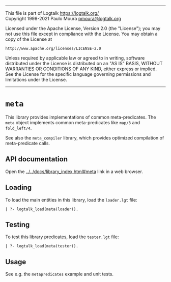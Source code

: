 ________________________________________________________________________

This file is part of Logtalk <https://logtalk.org/>  
Copyright 1998-2021 Paulo Moura <pmoura@logtalk.org>

Licensed under the Apache License, Version 2.0 (the "License");
you may not use this file except in compliance with the License.
You may obtain a copy of the License at

    http://www.apache.org/licenses/LICENSE-2.0

Unless required by applicable law or agreed to in writing, software
distributed under the License is distributed on an "AS IS" BASIS,
WITHOUT WARRANTIES OR CONDITIONS OF ANY KIND, either express or implied.
See the License for the specific language governing permissions and
limitations under the License.
________________________________________________________________________


`meta`
======

This library provides implementations of common meta-predicates. The `meta`
object implements common meta-predicates like `map/3` and `fold_left/4`.

See also the `meta_compiler` library, which provides optimized compilation
of meta-predicate calls.


API documentation
-----------------

Open the [../../docs/library_index.html#meta](../../docs/library_index.html#meta)
link in a web browser.


Loading
-------

To load the main entities in this library, load the `loader.lgt` file:

	| ?- logtalk_load(meta(loader)).


Testing
-------

To test this library predicates, load the `tester.lgt` file:

	| ?- logtalk_load(meta(tester)).


Usage
-----

See e.g. the `metapredicates` example and unit tests.
